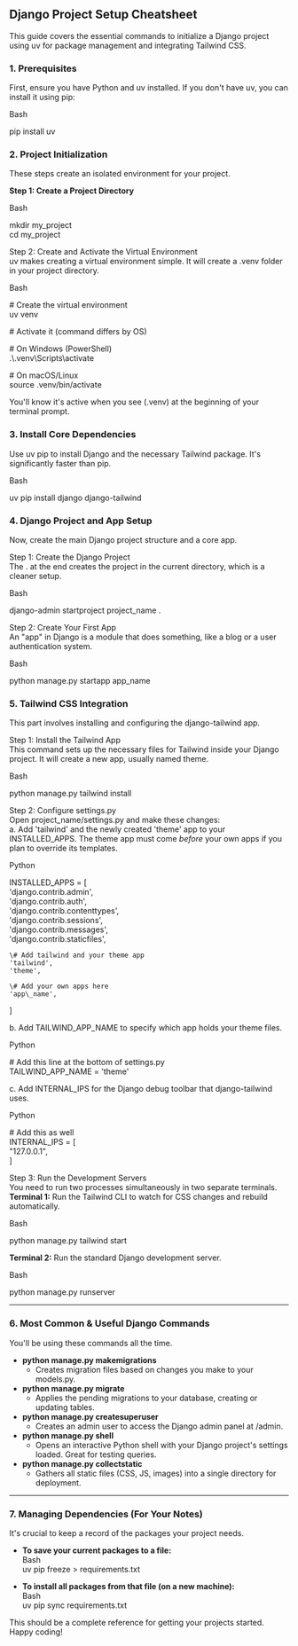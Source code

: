 ## **Django Project Setup Cheatsheet**

This guide covers the essential commands to initialize a Django project using uv for package management and integrating Tailwind CSS.

### **1\. Prerequisites**

First, ensure you have Python and uv installed. If you don't have uv, you can install it using pip:

Bash

pip install uv

### **2\. Project Initialization**

These steps create an isolated environment for your project.

**Step 1: Create a Project Directory**

Bash

mkdir my\_project  
cd my\_project

Step 2: Create and Activate the Virtual Environment  
uv makes creating a virtual environment simple. It will create a .venv folder in your project directory.

Bash

\# Create the virtual environment  
uv venv

\# Activate it (command differs by OS)

\# On Windows (PowerShell)  
.\\.venv\\Scripts\\activate

\# On macOS/Linux  
source .venv/bin/activate

You'll know it's active when you see (.venv) at the beginning of your terminal prompt.

### **3\. Install Core Dependencies**

Use uv pip to install Django and the necessary Tailwind package. It's significantly faster than pip.

Bash

uv pip install django django-tailwind

### **4\. Django Project and App Setup**

Now, create the main Django project structure and a core app.

Step 1: Create the Django Project  
The . at the end creates the project in the current directory, which is a cleaner setup.

Bash

django-admin startproject project\_name .

Step 2: Create Your First App  
An "app" in Django is a module that does something, like a blog or a user authentication system.

Bash

python manage.py startapp app\_name

### **5\. Tailwind CSS Integration**

This part involves installing and configuring the django-tailwind app.

Step 1: Install the Tailwind App  
This command sets up the necessary files for Tailwind inside your Django project. It will create a new app, usually named theme.

Bash

python manage.py tailwind install

Step 2: Configure settings.py  
Open project\_name/settings.py and make these changes:  
a. Add 'tailwind' and the newly created 'theme' app to your INSTALLED\_APPS. The theme app must come *before* your own apps if you plan to override its templates.

Python

INSTALLED\_APPS \= \[  
    'django.contrib.admin',  
    'django.contrib.auth',  
    'django.contrib.contenttypes',  
    'django.contrib.sessions',  
    'django.contrib.messages',  
    'django.contrib.staticfiles',

    \# Add tailwind and your theme app  
    'tailwind',  
    'theme',  
      
    \# Add your own apps here  
    'app\_name',  
\]

b. Add TAILWIND\_APP\_NAME to specify which app holds your theme files.

Python

\# Add this line at the bottom of settings.py  
TAILWIND\_APP\_NAME \= 'theme'

c. Add INTERNAL\_IPS for the Django debug toolbar that django-tailwind uses.

Python

\# Add this as well  
INTERNAL\_IPS \= \[  
    "127.0.0.1",  
\]

Step 3: Run the Development Servers  
You need to run two processes simultaneously in two separate terminals.  
**Terminal 1:** Run the Tailwind CLI to watch for CSS changes and rebuild automatically.

Bash

python manage.py tailwind start

**Terminal 2:** Run the standard Django development server.

Bash

python manage.py runserver

---

### **6\. Most Common & Useful Django Commands**

You'll be using these commands all the time.

* **python manage.py makemigrations**  
  * Creates migration files based on changes you make to your models.py.  
* **python manage.py migrate**  
  * Applies the pending migrations to your database, creating or updating tables.  
* **python manage.py createsuperuser**  
  * Creates an admin user to access the Django admin panel at /admin.  
* **python manage.py shell**  
  * Opens an interactive Python shell with your Django project's settings loaded. Great for testing queries.  
* **python manage.py collectstatic**  
  * Gathers all static files (CSS, JS, images) into a single directory for deployment.

---

### **7\. Managing Dependencies (For Your Notes)**

It's crucial to keep a record of the packages your project needs.

* **To save your current packages to a file:**  
  Bash  
  uv pip freeze \> requirements.txt

* **To install all packages from that file (on a new machine):**  
  Bash  
  uv pip sync requirements.txt

This should be a complete reference for getting your projects started. Happy coding\!